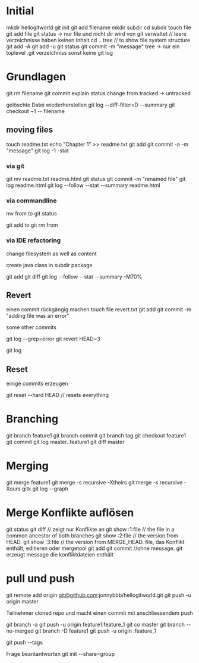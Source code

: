 # Initial
mkdir hellogitworld
git init
git add filename
mkdir subdir
cd subdir
touch file
git add file
git status
-> nur file und nicht dir wird von git verwaltet // leere verzeichnisse haben keinen Inhalt
cd ..
tree // to show file system structure
git add -A
git add -u
git status
git commit -m "message"
tree
-> nur ein toplevel .git verzeichniss sonst keine
git log

# Grundlagen

git rm filename
git commit
explain status change from  tracked -> untracked

gelöschte Datei wiederherstellen
git log --diff-filter=D --summary
git checkout <commit>~1 -- filename

## moving files
touch readme.txt
echo "Chapter 1" >> readme.txt
git add
git commit -a -m "message"
git log -1 -stat

### via git
git mv readme.txt readme.html
git status
git commit -m "renamed file"
git log  readme.html
git log --follow --stat --summary readme.html

### via commandline
mv from to
git status

git add to
git rm from

### via IDE refactoring
change filesystem as well as content

create java class in subdir package

git add
git diff
git log --follow --stat --summary -M70%

## Revert
einen commit rückgängig machen
touch file revert.txt
git add 
git commit -m "adding file was an error"

some other commits

git log --grep=error 
git revert HEAD~3

git log

## Reset
einige commits erzeugen

git reset --hard HEAD // resets everything


# Branching

git branch feature1
git branch commit
git branch tag
git checkout feature1
git commit 
git log master..feature1
git diff master

# Merging

git merge feature1
git merge -s recursive -Xtheirs
git merge -s recursive -Xours
gitk
git log --graph

# Merge Konflikte auflösen

git status
git diff // zeigt nur Konflikte an
git show :1:file  // the file in a common ancestor of both branches
git show :2:file  // the version from HEAD.
git show :3:file  // the version from MERGE_HEAD.
file, das Konflikt enthält, editieren oder mergetool
git add
git commit //ohne message. git erzeugt message die konfliktdateien enthält 

# pull und push 
git remote add origin git@github.com:jonnybbb/hellogitworld.git
git push -u origin master

Teilnehmer cloned repo und macht einen commit mit anschliessendem push

git branch -a
git push -u origin feature1:feature_1
git co master
git branch --no-merged
git branch -D feature1
git push -u origin :feature_1

git push --tags

Frage beantantworten git init --share=group